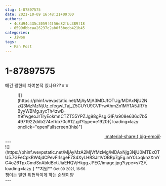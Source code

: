 ```yaml
---
slug: 1-87897575
date: 2021-10-09 16:48:21+09:00
authors:
  - 4c8d94c435c3059f4f56e82fbc389f18
  - 6599dbbcaa26237c2ab0f3becb421b45
categories:
  - Jiwon
tags:
  - Fan Post
---
```


# 1-87897575

<div class="post-container" markdown="1">
<div class="content-container md-sidebar__scrollwrap" markdown="1">

메건 꽹한테 차여본적 있나요??ㅎㅎ
<figure markdown="1">
![](https://phinf.wevpstatic.net/MjAyMjA3MDJfOTUg/MDAxNjU2NzQ3MzMzNjUz.cfegwLTaj_Z5CUYU9CVPrwAhmZn1MY1A5JR7bByyWBMg.sycTh4zwB-X9fwgeoJrTryEokmnCTZT55YPZJg98gPsg.GIF/a908e636d7b54971922ddb274efbb70c912.gif?type=e1920){ loading=lazy onclick="openFullscreen(this)"}
</figure>


</div>
</div>

<div style="text-align: right;" markdown="1">
<a href="https://weverse.io/fromis9/fanpost/1-87897575" style="text-align: right;">:material-share:{.big-emoji}</a>
</div>
---

<div class="comments-container md-sidebar__scrollwrap" markdown="1">
<div class="comment" markdown="1">
<div class='id-container' markdown="1">
![](https://phinf.wevpstatic.net/MjAyMzA2MjVfMzMg/MDAxNjg3NjU0MTExOTU5.7GFeCpkRW4jdCPevFi1sgeF7S4XyLHRSJr1VOBRp7gEg.mY0LxqknzXmYC4oZ6TpxCmdSnAbldBctUiaEHQVjHkgg.JPEG/image.jpg?type=s72){ loading=lazy }
**<span class="artist">지원</span>** <small>Oct 09 2021, 16:56</small><br>
</div>
<div class='comment-body' markdown="1">
챙이는 말만 위협적이게 하는 순댕이얌
</div>
</div>
</div>
---

